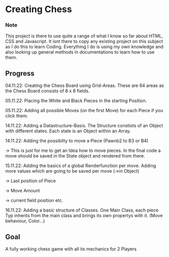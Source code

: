 # Creating Chess

### Note

This project is there to use quite a range of what I know so far about HTML, CSS and Javascript.
It isnt there to copy any existing project on this subject as I do this to learn Coding. Everything I do is using my own knowledge and also looking up general methods in documentations to learn how to use them.

## Progress

04.11.22: Creating the Chess Board using Grid-Areas. These are 64 areas as the Chess Board consists of 8 x 8 fields.

05.11.22: Placing the White and Black Pieces in the starting Position.

05.11.22: Adding all possible Moves (on the first Move) for each Piece if you click them.

14.11.22: Adding a Datastructure-Basis. The Structure constists of an Object with different states. Each state is an Object within an Array.

14.11.22: Adding the possibilty to move a Piece (Pawnb2 to B3 or B4)

-> This is just for me to get an Idea how to move pieces. In the final code a move should be saved in the State object and rendered from there.

15.11.22: Adding the basics of a global Renderfunction per move.
Adding more values which are going to be saved per move (->in Object)

-> Last position of Piece

-> Move Amount

-> current field position
etc.

16.11.22: Adding a basic structure of Classes. One Main Class, each piece Typ inherits from the main class and brings its own propertys with it. (Move behaviour, Color...)

## Goal

A fully working chess game with all its mechanics for 2 Players

